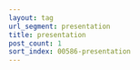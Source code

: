 ```yaml
---
layout: tag
url_segment: presentation
title: presentation
post_count: 1
sort_index: 00586-presentation
---
```

